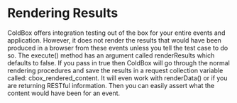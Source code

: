 # Rendering Results

ColdBox offers integration testing out of the box for your entire events and application. However, it does not render the results that would have been produced in a browser from these events unless you tell the test case to do so. The execute() method has an argument called renderResults which defaults to false. If you pass in true then ColdBox will go through the normal rendering procedures and save the results in a request collection variable called: cbox_rendered_content. It will even work with renderData() or if you are returning RESTful information. Then you can easily assert what the content would have been for an event.

